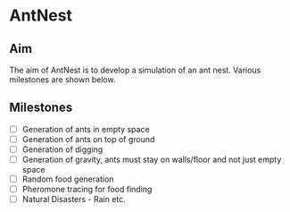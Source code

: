 AntNest
=======

Aim
-------
The aim of AntNest is to develop a simulation of an ant nest. Various milestones are shown below.

Milestones
-------
- [ ] Generation of ants in empty space
- [ ] Generation of ants on top of ground
- [ ] Generation of digging
- [ ] Generation of gravity, ants must stay on walls/floor and not just empty space
- [ ] Random food generation
- [ ] Pheromone tracing for food finding
- [ ] Natural Disasters - Rain etc.
